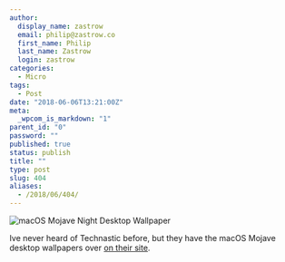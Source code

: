 ```yaml
---
author:
  display_name: zastrow
  email: philip@zastrow.co
  first_name: Philip
  last_name: Zastrow
  login: zastrow
categories:
  - Micro
tags:
  - Post
date: "2018-06-06T13:21:00Z"
meta:
  _wpcom_is_markdown: "1"
parent_id: "0"
password: ""
published: true
status: publish
title: ""
type: post
slug: 404
aliases:
  - /2018/06/404/
---
```

<p><img src="/assets/2018/06/1528305644.jpeg" alt="macOS Mojave Night Desktop Wallpaper" /></p>
<p>Ive never heard of Technastic before, but they have the macOS Mojave desktop wallpapers over <a href="http://technastic.com/download-macos-mojave-wallpapers/">on their site</a>.</p>
